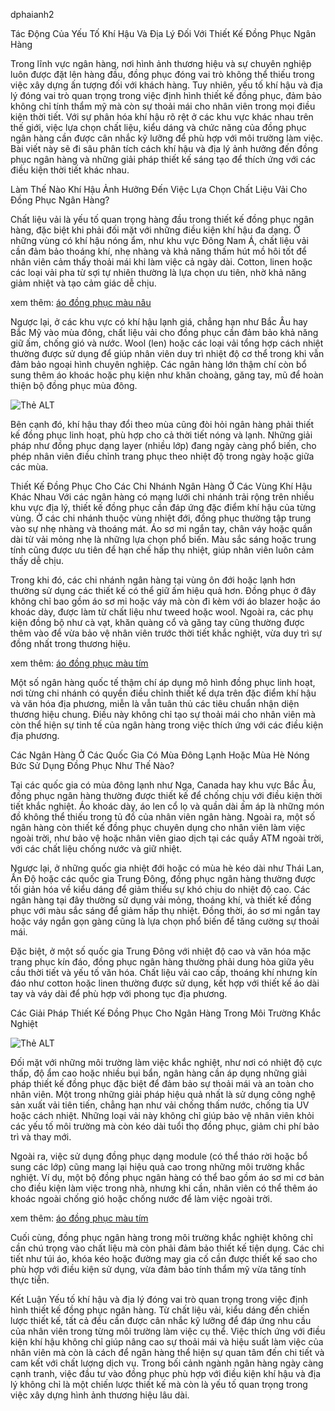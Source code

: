 dphaianh2

Tác Động Của Yếu Tố Khí Hậu Và Địa Lý Đối Với Thiết Kế Đồng Phục Ngân Hàng

Trong lĩnh vực ngân hàng, nơi hình ảnh thương hiệu và sự chuyên nghiệp luôn được đặt lên hàng đầu, đồng phục đóng vai trò không thể thiếu trong việc xây dựng ấn tượng đối với khách hàng. Tuy nhiên, yếu tố khí hậu và địa lý đóng vai trò quan trọng trong việc định hình thiết kế đồng phục, đảm bảo không chỉ tính thẩm mỹ mà còn sự thoải mái cho nhân viên trong mọi điều kiện thời tiết. Với sự phân hóa khí hậu rõ rệt ở các khu vực khác nhau trên thế giới, việc lựa chọn chất liệu, kiểu dáng và chức năng của đồng phục ngân hàng cần được cân nhắc kỹ lưỡng để phù hợp với môi trường làm việc. Bài viết này sẽ đi sâu phân tích cách khí hậu và địa lý ảnh hưởng đến đồng phục ngân hàng và những giải pháp thiết kế sáng tạo để thích ứng với các điều kiện thời tiết khác nhau.

Làm Thế Nào Khí Hậu Ảnh Hưởng Đến Việc Lựa Chọn Chất Liệu Vải Cho Đồng Phục Ngân Hàng?

Chất liệu vải là yếu tố quan trọng hàng đầu trong thiết kế đồng phục ngân hàng, đặc biệt khi phải đối mặt với những điều kiện khí hậu đa dạng. Ở những vùng có khí hậu nóng ẩm, như khu vực Đông Nam Á, chất liệu vải cần đảm bảo thoáng khí, nhẹ nhàng và khả năng thấm hút mồ hôi tốt để nhân viên cảm thấy thoải mái khi làm việc cả ngày dài. Cotton, linen hoặc các loại vải pha từ sợi tự nhiên thường là lựa chọn ưu tiên, nhờ khả năng giảm nhiệt và tạo cảm giác dễ chịu.

xem thêm: [áo đồng phục màu nâu](https://thoitranghaianh.com/ao-dong-phuc-mau-nau/)

Ngược lại, ở các khu vực có khí hậu lạnh giá, chẳng hạn như Bắc Âu hay Bắc Mỹ vào mùa đông, chất liệu vải cho đồng phục cần đảm bảo khả năng giữ ấm, chống gió và nước. Wool (len) hoặc các loại vải tổng hợp cách nhiệt thường được sử dụng để giúp nhân viên duy trì nhiệt độ cơ thể trong khi vẫn đảm bảo ngoại hình chuyên nghiệp. Các ngân hàng lớn thậm chí còn bổ sung thêm áo khoác hoặc phụ kiện như khăn choàng, găng tay, mũ để hoàn thiện bộ đồng phục mùa đông.

![Thẻ ALT](https://thoitranghaianh.com/wp-content/uploads/2024/10/ao-polo-dong-phuc-mau-cam-phoi-suon-trang.jpg)

Bên cạnh đó, khí hậu thay đổi theo mùa cũng đòi hỏi ngân hàng phải thiết kế đồng phục linh hoạt, phù hợp cho cả thời tiết nóng và lạnh. Những giải pháp như đồng phục dạng layer (nhiều lớp) đang ngày càng phổ biến, cho phép nhân viên điều chỉnh trang phục theo nhiệt độ trong ngày hoặc giữa các mùa.

Thiết Kế Đồng Phục Cho Các Chi Nhánh Ngân Hàng Ở Các Vùng Khí Hậu Khác Nhau
Với các ngân hàng có mạng lưới chi nhánh trải rộng trên nhiều khu vực địa lý, thiết kế đồng phục cần đáp ứng đặc điểm khí hậu của từng vùng. Ở các chi nhánh thuộc vùng nhiệt đới, đồng phục thường tập trung vào sự nhẹ nhàng và thoáng mát. Áo sơ mi ngắn tay, chân váy hoặc quần dài từ vải mỏng nhẹ là những lựa chọn phổ biến. Màu sắc sáng hoặc trung tính cũng được ưu tiên để hạn chế hấp thụ nhiệt, giúp nhân viên luôn cảm thấy dễ chịu.

Trong khi đó, các chi nhánh ngân hàng tại vùng ôn đới hoặc lạnh hơn thường sử dụng các thiết kế có thể giữ ấm hiệu quả hơn. Đồng phục ở đây không chỉ bao gồm áo sơ mi hoặc váy mà còn đi kèm với áo blazer hoặc áo khoác dày, được làm từ chất liệu như tweed hoặc wool. Ngoài ra, các phụ kiện đồng bộ như cà vạt, khăn quàng cổ và găng tay cũng thường được thêm vào để vừa bảo vệ nhân viên trước thời tiết khắc nghiệt, vừa duy trì sự đồng nhất trong thương hiệu.

xem thêm: [áo đồng phục màu tím](https://thoitranghaianh.com/ao-dong-phuc-mau-tim/)

Một số ngân hàng quốc tế thậm chí áp dụng mô hình đồng phục linh hoạt, nơi từng chi nhánh có quyền điều chỉnh thiết kế dựa trên đặc điểm khí hậu và văn hóa địa phương, miễn là vẫn tuân thủ các tiêu chuẩn nhận diện thương hiệu chung. Điều này không chỉ tạo sự thoải mái cho nhân viên mà còn thể hiện sự tinh tế của ngân hàng trong việc thích ứng với các điều kiện địa phương.

Các Ngân Hàng Ở Các Quốc Gia Có Mùa Đông Lạnh Hoặc Mùa Hè Nóng Bức Sử Dụng Đồng Phục Như Thế Nào?

Tại các quốc gia có mùa đông lạnh như Nga, Canada hay khu vực Bắc Âu, đồng phục ngân hàng thường được thiết kế để chống chịu với điều kiện thời tiết khắc nghiệt. Áo khoác dày, áo len cổ lọ và quần dài ấm áp là những món đồ không thể thiếu trong tủ đồ của nhân viên ngân hàng. Ngoài ra, một số ngân hàng còn thiết kế đồng phục chuyên dụng cho nhân viên làm việc ngoài trời, như bảo vệ hoặc nhân viên giao dịch tại các quầy ATM ngoài trời, với các chất liệu chống nước và giữ nhiệt.

Ngược lại, ở những quốc gia nhiệt đới hoặc có mùa hè kéo dài như Thái Lan, Ấn Độ hoặc các quốc gia Trung Đông, đồng phục ngân hàng thường được tối giản hóa về kiểu dáng để giảm thiểu sự khó chịu do nhiệt độ cao. Các ngân hàng tại đây thường sử dụng vải mỏng, thoáng khí, và thiết kế đồng phục với màu sắc sáng để giảm hấp thụ nhiệt. Đồng thời, áo sơ mi ngắn tay hoặc váy ngắn gọn gàng cũng là lựa chọn phổ biến để tăng cường sự thoải mái.

Đặc biệt, ở một số quốc gia Trung Đông với nhiệt độ cao và văn hóa mặc trang phục kín đáo, đồng phục ngân hàng thường phải dung hòa giữa yêu cầu thời tiết và yếu tố văn hóa. Chất liệu vải cao cấp, thoáng khí nhưng kín đáo như cotton hoặc linen thường được sử dụng, kết hợp với thiết kế áo dài tay và váy dài để phù hợp với phong tục địa phương.

Các Giải Pháp Thiết Kế Đồng Phục Cho Ngân Hàng Trong Môi Trường Khắc Nghiệt

![Thẻ ALT](https://thoitranghaianh.com/wp-content/uploads/2024/12/mau-dong-phuc-ngan-hang-1.jpg)

Đối mặt với những môi trường làm việc khắc nghiệt, như nơi có nhiệt độ cực thấp, độ ẩm cao hoặc nhiều bụi bẩn, ngân hàng cần áp dụng những giải pháp thiết kế đồng phục đặc biệt để đảm bảo sự thoải mái và an toàn cho nhân viên. Một trong những giải pháp hiệu quả nhất là sử dụng công nghệ sản xuất vải tiên tiến, chẳng hạn như vải chống thấm nước, chống tia UV hoặc cách nhiệt. Những loại vải này không chỉ giúp bảo vệ nhân viên khỏi các yếu tố môi trường mà còn kéo dài tuổi thọ đồng phục, giảm chi phí bảo trì và thay mới.

Ngoài ra, việc sử dụng đồng phục dạng module (có thể tháo rời hoặc bổ sung các lớp) cũng mang lại hiệu quả cao trong những môi trường khắc nghiệt. Ví dụ, một bộ đồng phục ngân hàng có thể bao gồm áo sơ mi cơ bản cho điều kiện làm việc trong nhà, nhưng khi cần, nhân viên có thể thêm áo khoác ngoài chống gió hoặc chống nước để làm việc ngoài trời.

xem thêm: [áo đồng phục màu tím](https://thoitranghaianh.com/ao-dong-phuc-mau-tim/)

Cuối cùng, đồng phục ngân hàng trong môi trường khắc nghiệt không chỉ cần chú trọng vào chất liệu mà còn phải đảm bảo thiết kế tiện dụng. Các chi tiết như túi áo, khóa kéo hoặc đường may gia cố cần được thiết kế sao cho phù hợp với điều kiện sử dụng, vừa đảm bảo tính thẩm mỹ vừa tăng tính thực tiễn.

Kết Luận
Yếu tố khí hậu và địa lý đóng vai trò quan trọng trong việc định hình thiết kế đồng phục ngân hàng. Từ chất liệu vải, kiểu dáng đến chiến lược thiết kế, tất cả đều cần được cân nhắc kỹ lưỡng để đáp ứng nhu cầu của nhân viên trong từng môi trường làm việc cụ thể. Việc thích ứng với điều kiện khí hậu không chỉ giúp nâng cao sự thoải mái và hiệu suất làm việc của nhân viên mà còn là cách để ngân hàng thể hiện sự quan tâm đến chi tiết và cam kết với chất lượng dịch vụ. Trong bối cảnh ngành ngân hàng ngày càng cạnh tranh, việc đầu tư vào đồng phục phù hợp với điều kiện khí hậu và địa lý không chỉ là một chiến lược thiết kế mà còn là yếu tố quan trọng trong việc xây dựng hình ảnh thương hiệu lâu dài.